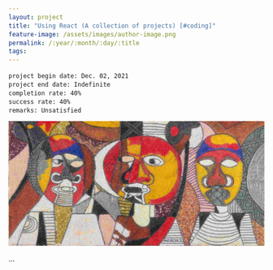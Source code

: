 ```yaml
---
layout: project
title: "Using React (A collection of projects) [#coding]"
feature-image: /assets/images/author-image.png
permalink: /:year/:month/:day/:title
tags: 
---
```


`project begin date: Dec. 02, 2021`  
`project end date: Indefinite`  
`completion rate: 40%`  
`success rate: 40%`  
`remarks: Unsatisfied`

![](/assets/images/three-wise-men.jpg)

...

